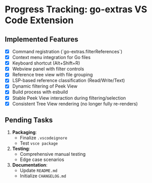 # Progress Tracking: go-extras VS Code Extension

## Implemented Features
- [x] Command registration (\`go-extras.filterReferences\`)
- [x] Context menu integration for Go files
- [x] Keyboard shortcut (Alt+Shift+R)
- [x] Webview panel with filter controls
- [x] Reference tree view with file grouping
- [x] LSP-based reference classification (Read/Write/Text)
- [x] Dynamic filtering of Peek View
- [x] Build process with esbuild
- [x] Stable Peek View interaction during filtering/selection
- [x] Consistent Tree View rendering (no longer fully re-renders)

## Pending Tasks
1. **Packaging**:
   - Finalize `.vscodeignore`
   - Test `vsce package`
2. **Testing**:
   - Comprehensive manual testing
   - Edge case scenarios
3. **Documentation**:
   - Update `README.md`
   - Initialize `CHANGELOG.md`
